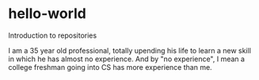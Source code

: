 # hello-world
Introduction to repositories

I am a 35 year old professional, totally upending his life to learn a new skill in which he has almost no experience.  And by "no experience", I mean a college freshman going into CS has more experience than me. 
